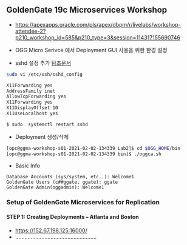 ## GoldenGate 19c Microservices Workshop
* https://apexapps.oracle.com/pls/apex/dbpm/r/livelabs/workshop-attendee-2?p210_workshop_id=585&p210_type=3&session=114317155690746

* OGG Micro Serivce 에서 Deployment GUI 사용을 위한 한경 설정
 * sshd 설정 추가 [탐조문서](https://noooop.tistory.com/entry/ssh-%ED%99%98%EA%B2%BD%EC%97%90%EC%84%9C-GUI-%EC%82%AC%EC%9A%A9%ED%95%98%EA%B8%B0-X11-forwardingX11-%ED%8F%AC%EC%9B%8C%EB%94%A9)

```bash
sudo vi /etc/ssh/sshd_config

X11Forwarding yes
AddressFamily inet
AllowTcpForwarding yes
X11Forwarding yes
X11DisplayOffset 10
X11UseLocalhost yes

$ sudo  systemctl restart sshd

```
* Deployment 생성/삭제

``` bash
[opc@ggma-workshop-s01-2021-02-02-134339 Lab2]$ cd $OGG_HOME/bin
[opc@ggma-workshop-s01-2021-02-02-134339 bin]$ ./oggca.sh
```


* Basic Info

```
Database Accounts (sys/system, etc..): Welcome1
GoldenGate Users (c##ggate, ggate): ggate
GoldenGate Admin(oggadmin): Welcome1
```
### Setup of GoldenGate Microservices for Replication
#### STEP 1: Creating Deployments – Atlanta and Boston
* https://152.67.198.125:16000/
* .....................................................
